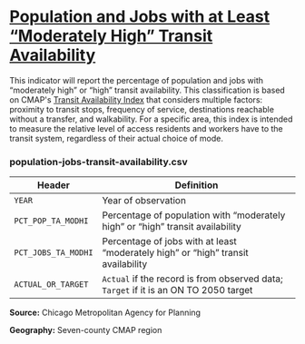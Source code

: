 # [Population and Jobs with at Least “Moderately High” Transit Availability](https://www.cmap.illinois.gov/2050/indicators/population-jobs-transit-availability)

This indicator will report the percentage of population and jobs with “moderately high” or “high” transit availability. This classification is based on CMAP's [Transit Availability Index](https://datahub.cmap.illinois.gov/dataset/access-to-transit-index) that considers multiple factors: proximity to transit stops, frequency of service, destinations reachable without a transfer, and walkability. For a specific area, this index is intended to measure the relative level of access residents and workers have to the transit system, regardless of their actual choice of mode.

### population-jobs-transit-availability.csv

Header | Definition
-------|-----------
`YEAR` | Year of observation
`PCT_POP_TA_MODHI` | Percentage of population with “moderately high” or “high” transit availability
`PCT_JOBS_TA_MODHI` | Percentage of jobs with at least “moderately high” or “high” transit availability
`ACTUAL_OR_TARGET` | `Actual` if the record is from observed data; `Target` if it is an ON TO 2050 target

**Source:** Chicago Metropolitan Agency for Planning

**Geography:** Seven-county CMAP region
